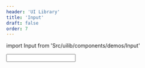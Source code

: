 ```yaml
---
header: 'UI Library'
title: 'Input'
draft: false
order: 7
---
```


<!--
  ATTENTION: This file is auto generated by using "makeDemosFactory".
  Do not change the content!
-->

import Input from 'Src/uilib/components/demos/Input'

<Input />
